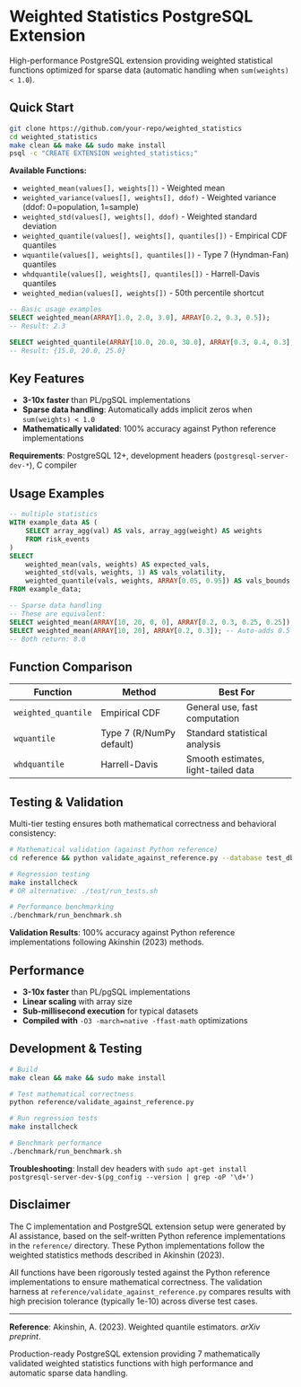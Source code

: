 # Weighted Statistics PostgreSQL Extension

High-performance PostgreSQL extension providing weighted statistical functions optimized for sparse data (automatic handling when `sum(weights) < 1.0`).

## Quick Start

```bash
git clone https://github.com/your-repo/weighted_statistics
cd weighted_statistics
make clean && make && sudo make install
psql -c "CREATE EXTENSION weighted_statistics;"
```

**Available Functions:**
- `weighted_mean(values[], weights[])` - Weighted mean
- `weighted_variance(values[], weights[], ddof)` - Weighted variance (ddof: 0=population, 1=sample)  
- `weighted_std(values[], weights[], ddof)` - Weighted standard deviation
- `weighted_quantile(values[], weights[], quantiles[])` - Empirical CDF quantiles
- `wquantile(values[], weights[], quantiles[])` - Type 7 (Hyndman-Fan) quantiles
- `whdquantile(values[], weights[], quantiles[])` - Harrell-Davis quantiles
- `weighted_median(values[], weights[])` - 50th percentile shortcut

```sql
-- Basic usage examples
SELECT weighted_mean(ARRAY[1.0, 2.0, 3.0], ARRAY[0.2, 0.3, 0.5]);
-- Result: 2.3

SELECT weighted_quantile(ARRAY[10.0, 20.0, 30.0], ARRAY[0.3, 0.4, 0.3], ARRAY[0.25, 0.5, 0.75]);
-- Result: {15.0, 20.0, 25.0}
```

## Key Features

- **3-10x faster** than PL/pgSQL implementations
- **Sparse data handling**: Automatically adds implicit zeros when `sum(weights) < 1.0`
- **Mathematically validated**: 100% accuracy against Python reference implementations

**Requirements**: PostgreSQL 12+, development headers (`postgresql-server-dev-*`), C compiler

## Usage Examples

```sql
-- multiple statistics
WITH example_data AS (
    SELECT array_agg(val) AS vals, array_agg(weight) AS weights
    FROM risk_events
)
SELECT 
    weighted_mean(vals, weights) AS expected_vals,
    weighted_std(vals, weights, 1) AS vals_volatility,
    weighted_quantile(vals, weights, ARRAY[0.05, 0.95]) AS vals_bounds
FROM example_data;

-- Sparse data handling
-- These are equivalent:
SELECT weighted_mean(ARRAY[10, 20, 0, 0], ARRAY[0.2, 0.3, 0.25, 0.25]);
SELECT weighted_mean(ARRAY[10, 20], ARRAY[0.2, 0.3]); -- Auto-adds 0.5 weight of zeros
-- Both return: 8.0
```

## Function Comparison

| Function            | Method                   | Best For                            |
| ------------------- | ------------------------ | ----------------------------------- |
| `weighted_quantile` | Empirical CDF            | General use, fast computation       |
| `wquantile`         | Type 7 (R/NumPy default) | Standard statistical analysis       |
| `whdquantile`       | Harrell-Davis            | Smooth estimates, light-tailed data |

## Testing & Validation

Multi-tier testing ensures both mathematical correctness and behavioral consistency:

```bash
# Mathematical validation (against Python reference)
cd reference && python validate_against_reference.py --database test_db

# Regression testing 
make installcheck
# OR alternative: ./test/run_tests.sh

# Performance benchmarking
./benchmark/run_benchmark.sh
```

**Validation Results**: 100% accuracy against Python reference implementations following Akinshin (2023) methods.

## Performance

- **3-10x faster** than PL/pgSQL implementations
- **Linear scaling** with array size 
- **Sub-millisecond execution** for typical datasets
- **Compiled with** `-O3 -march=native -ffast-math` optimizations

## Development & Testing

```bash
# Build
make clean && make && sudo make install

# Test mathematical correctness
python reference/validate_against_reference.py

# Run regression tests
make installcheck

# Benchmark performance  
./benchmark/run_benchmark.sh
```

**Troubleshooting**: Install dev headers with `sudo apt-get install postgresql-server-dev-$(pg_config --version | grep -oP '\d+')`

## Disclaimer

The C implementation and PostgreSQL extension setup were generated by AI assistance, based on the self-written Python reference implementations in the `reference/` directory. These Python implementations follow the weighted statistics methods described in Akinshin (2023). 

All functions have been rigorously tested against the Python reference implementations to ensure mathematical correctness. The validation harness at `reference/validate_against_reference.py` compares results with high precision tolerance (typically 1e-10) across diverse test cases.

---

**Reference**: Akinshin, A. (2023). Weighted quantile estimators. *arXiv preprint*.

Production-ready PostgreSQL extension providing 7 mathematically validated weighted statistics functions with high performance and automatic sparse data handling.